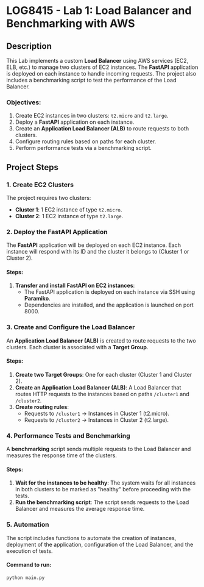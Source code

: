 # LOG8415 - Lab 1: Load Balancer and Benchmarking with AWS

## Description
This Lab implements a custom **Load Balancer** using AWS services (EC2, ELB, etc.) to manage two clusters of EC2 instances. The **FastAPI** application is deployed on each instance to handle incoming requests. The project also includes a benchmarking script to test the performance of the Load Balancer.

### Objectives:
1. Create EC2 instances in two clusters: `t2.micro` and `t2.large`.
2. Deploy a **FastAPI** application on each instance.
3. Create an **Application Load Balancer (ALB)** to route requests to both clusters.
4. Configure routing rules based on paths for each cluster.
5. Perform performance tests via a benchmarking script.

## Project Steps

### 1. **Create EC2 Clusters**
The project requires two clusters:
- **Cluster 1**: 1 EC2 instance of type `t2.micro`.
- **Cluster 2**: 1 EC2 instance of type `t2.large`.

### 2. **Deploy the FastAPI Application**
The **FastAPI** application will be deployed on each EC2 instance. Each instance will respond with its ID and the cluster it belongs to (Cluster 1 or Cluster 2).

#### Steps:
1. **Transfer and install FastAPI on EC2 instances**:
   - The FastAPI application is deployed on each instance via SSH using **Paramiko**.
   - Dependencies are installed, and the application is launched on port 8000.

### 3. **Create and Configure the Load Balancer**
An **Application Load Balancer (ALB)** is created to route requests to the two clusters. Each cluster is associated with a **Target Group**.

#### Steps:
1. **Create two Target Groups**: One for each cluster (Cluster 1 and Cluster 2).
2. **Create an Application Load Balancer (ALB)**: A Load Balancer that routes HTTP requests to the instances based on paths `/cluster1` and `/cluster2`.
3. **Create routing rules**:
   - Requests to `/cluster1` -> Instances in Cluster 1 (t2.micro).
   - Requests to `/cluster2` -> Instances in Cluster 2 (t2.large).

### 4. **Performance Tests and Benchmarking**
A **benchmarking** script sends multiple requests to the Load Balancer and measures the response time of the clusters.

#### Steps:
1. **Wait for the instances to be healthy**: The system waits for all instances in both clusters to be marked as "healthy" before proceeding with the tests.
2. **Run the benchmarking script**: The script sends requests to the Load Balancer and measures the average response time.

### 5. **Automation**
The script includes functions to automate the creation of instances, deployment of the application, configuration of the Load Balancer, and the execution of tests.

#### Command to run:
```bash
python main.py

